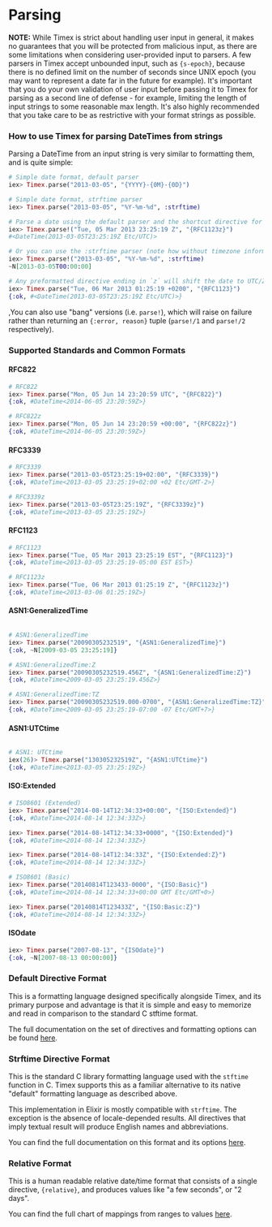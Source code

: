 # Parsing

**NOTE:** While Timex is strict about handling user input in general, it makes no guarantees that you will be protected from malicious input, as there are some limitations when considering user-provided input to parsers. A few parsers in Timex accept unbounded input, such as `{s-epoch}`, because there is no defined limit on the number of seconds since UNIX epoch (you may want to represent a date far in the future for example). It's important that you do your own validation of user input before passing it to Timex for parsing as a second line of defense - for example, limiting the length of input strings to some reasonable max length. It's also highly recommended that you take care to be as restrictive with your format strings as possible.

### How to use Timex for parsing DateTimes from strings

Parsing a DateTime from an input string is very similar to formatting them, and is quite simple:

```elixir
# Simple date format, default parser
iex> Timex.parse("2013-03-05", "{YYYY}-{0M}-{0D}")

# Simple date format, strftime parser
iex> Timex.parse("2013-03-05", "%Y-%m-%d", :strftime)

# Parse a date using the default parser and the shortcut directive for RFC 1123
iex> Timex.parse!("Tue, 05 Mar 2013 23:25:19 Z", "{RFC1123z}")
#<DateTime(2013-03-05T23:25:19Z Etc/UTC)>

# Or you can use the :strftime parser (note how without timezone information, a NaiveDateTime is returned)
iex> Timex.parse!("2013-03-05", "%Y-%m-%d", :strftime)
~N[2013-03-05T00:00:00]

# Any preformatted directive ending in `z` will shift the date to UTC/Zulu
iex> Timex.parse("Tue, 06 Mar 2013 01:25:19 +0200", "{RFC1123}")
{:ok, #<DateTime(2013-03-05T23:25:19Z Etc/UTC)>}
```

,You can also use "bang" versions (i.e. `parse!`), which will raise on failure rather than returning an `{:error, reason}` tuple (`parse!/1` and `parse!/2` respectively).

### Supported Standards and Common Formats

#### RFC822
```elixir
# RFC822
iex> Timex.parse("Mon, 05 Jun 14 23:20:59 UTC", "{RFC822}")
{:ok, #DateTime<2014-06-05 23:20:59Z>}

# RFC822z
iex> Timex.parse("Mon, 05 Jun 14 23:20:59 +00:00", "{RFC822z}")
{:ok, #DateTime<2014-06-05 23:20:59Z>}
```
#### RFC3339
```elixir
# RFC3339
iex> Timex.parse("2013-03-05T23:25:19+02:00", "{RFC3339}")
{:ok, #DateTime<2013-03-05 23:25:19+02:00 +02 Etc/GMT-2>}

# RFC3339z
iex> Timex.parse("2013-03-05T23:25:19Z", "{RFC3339z}")
{:ok, #DateTime<2013-03-05 23:25:19Z>}
```
#### RFC1123
```elixir
# RFC1123
iex> Timex.parse("Tue, 05 Mar 2013 23:25:19 EST", "{RFC1123}")
{:ok, #DateTime<2013-03-05 23:25:19-05:00 EST EST>}

# RFC1123z
iex> Timex.parse("Tue, 06 Mar 2013 01:25:19 Z", "{RFC1123z}")
{:ok, #DateTime<2013-03-06 01:25:19Z>}
```
#### ASN1:GeneralizedTime
```elixir

# ASN1:GeneralizedTime
iex> Timex.parse("20090305232519", "{ASN1:GeneralizedTime}")
{:ok, ~N[2009-03-05 23:25:19]}

# ASN1:GeneralizedTime:Z
iex> Timex.parse("20090305232519.456Z", "{ASN1:GeneralizedTime:Z}")
{:ok, #DateTime<2009-03-05 23:25:19.456Z>}

# ASN1:GeneralizedTime:TZ
iex> Timex.parse("20090305232519.000-0700", "{ASN1:GeneralizedTime:TZ}")
{:ok, #DateTime<2009-03-05 23:25:19-07:00 -07 Etc/GMT+7>}
```

#### ASN1:UTCtime
```elixir

# ASN1: UTCtime
iex(26)> Timex.parse("130305232519Z", "{ASN1:UTCtime}")
{:ok, #DateTime<2013-03-05 23:25:19Z>}
```
#### ISO:Extended

```elixir
# ISO8601 (Extended)
iex> Timex.parse("2014-08-14T12:34:33+00:00", "{ISO:Extended}")
{:ok, #DateTime<2014-08-14 12:34:33Z>}

iex> Timex.parse("2014-08-14T12:34:33+0000", "{ISO:Extended}")
{:ok, #DateTime<2014-08-14 12:34:33Z>}

iex> Timex.parse("2014-08-14T12:34:33Z", "{ISO:Extended:Z}")
{:ok, #DateTime<2014-08-14 12:34:33Z>}

# ISO8601 (Basic)
iex> Timex.parse("20140814T123433-0000", "{ISO:Basic}")
{:ok, #DateTime<2014-08-14 12:34:33+00:00 GMT Etc/GMT+0>}

iex> Timex.parse("20140814T123433Z", "{ISO:Basic:Z}")
{:ok, #DateTime<2014-08-14 12:34:33Z>}

```

#### ISOdate
```elixir
iex> Timex.parse("2007-08-13", "{ISOdate}")
{:ok, ~N[2007-08-13 00:00:00]}
```

### Default Directive Format

This is a formatting language designed specifically alongside Timex, and its primary
purpose and advantage is that it is simple and easy to memorize and read in comparison
to the standard C stftime format.

The full documentation on the set of directives and formatting options can be found
[here](https://hexdocs.pm/timex/Timex.Format.DateTime.Formatters.Default.html).

### Strftime Directive Format

This is the standard C library formatting language used with the `stftime` function in C.
Timex supports this as a familiar alternative to its native "default" formatting language
as described above.

This implementation in Elixir is mostly compatible with `strftime`. The
exception is the absence of locale-depended results. All directives that imply
textual result will produce English names and abbreviations.

You can find the full documentation on this format and its options
[here](https://hexdocs.pm/timex/Timex.Format.DateTime.Formatters.Strftime.html).

### Relative Format

This is a human readable relative date/time format that consists of a single
directive, `{relative}`, and produces values like "a few seconds", or
"2 days".

You can find the full chart of mappings from ranges to values [here](https://hexdocs.pm/timex/Timex.Format.DateTime.Formatters.Relative.html).
